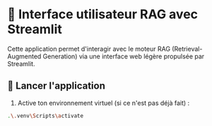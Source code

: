 # 🎨 Interface utilisateur RAG avec Streamlit

Cette application permet d'interagir avec le moteur RAG (Retrieval-Augmented Generation) via une interface web légère propulsée par Streamlit.

## 🚀 Lancer l'application

1. Active ton environnement virtuel (si ce n'est pas déjà fait) :

```bash
.\.venv\Scripts\activate
